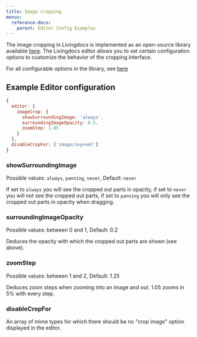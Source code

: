 ```yaml
---
title: Image cropping
menus:
  reference-docs:
    parent: Editor Config Examples
---
```


The image cropping in Livingdocs is implemented as an open-source library available [here](https://github.com/livingdocsIO/srcissors).
The Livingdocs editor allows you to set certain configuration options to customize the behavior of the cropping interface.

For all configurable options in the library, see [here](https://github.com/livingdocsIO/srcissors#configuration-options)

## Example Editor configuration

```js
{
  editor: {
    imageCrop: {
      showSurroundingImage: 'always',
      surroundingImageOpacity: 0.5,
      zoomStep: 1.05
    }
  },
  disableCropFor: ['image/svg+xml']  
}
```

### showSurroundingImage

Possible values: `always`, `panning`, `never`, Default: `never`

If set to `always` you will see the cropped out parts in opacity, if set to `never` you will not see the cropped out parts, if set to `panning` you will only see the cropped out parts in opacity when dragging.

### surroundingImageOpacity

Possible values: between 0 and 1, Default: 0.2

Deduces the opacity with which the cropped out parts are shown (see above).

### zoomStep

Possible values: between 1 and 2, Default: 1.25

Deduces zoom steps when zooming into an image and out. 1.05 zooms in 5% with every step.

### disableCropFor

An array of mime types for which there should be no "crop image" option displayed in the editor.
